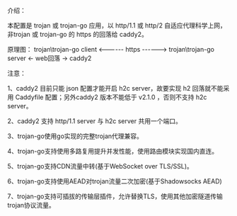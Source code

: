 介绍：

本配置是 trojan 或 trojan-go 应用，以 http/1.1 或 http/2 自适应代理科学上网，非trojan 或 trojan-go 的 https 的回落给 caddy2。

原理图： trojan\trojan-go client <------ https ------> trojan\trojan-go server <- web回落 -> caddy2

注意：

1、caddy2 目前只能 json 配置才能开启 h2c server，故要实现 h2 回落就不能采用 Caddyfile 配置；另外caddy2 版本不能低于 v2.1.0 ，否则不支持 h2c server。

2、caddy2 支持 http/1.1 server 与 h2c server 共用一个端口。

3、trojan-go使用go实现的完整trojan代理兼容。

4、trojan-go支持使用多路复用提升并发性能，使用路由模块实现国内直连。

5、trojan-go支持CDN流量中转(基于WebSocket over TLS/SSL)。

6、trojan-go支持使用AEAD对trojan流量二次加密(基于Shadowsocks AEAD)

7、trojan-go支持可插拔的传输层插件，允许替换TLS，使用其他加密隧道传输trojan协议流量。
